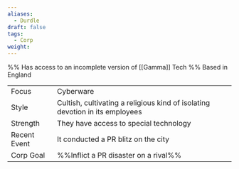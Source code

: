 ```yaml
---
aliases:
  - Durdle
draft: false
tags:
  - Corp
weight:
---
```

%%
Has access to an incomplete version of [[Gamma]] Tech
%%
Based in England

|              |                                                                              |
| ------------ | ---------------------------------------------------------------------------- |
| Focus        | Cyberware                                                                    |
| Style        | Cultish, cultivating a religious kind of isolating devotion in its employees |
| Strength     | They have access to special technology                                       |
| Recent Event | It conducted a PR blitz on the city                                          |
| Corp Goal    | %%Inflict a PR disaster on a rival%%                                         |